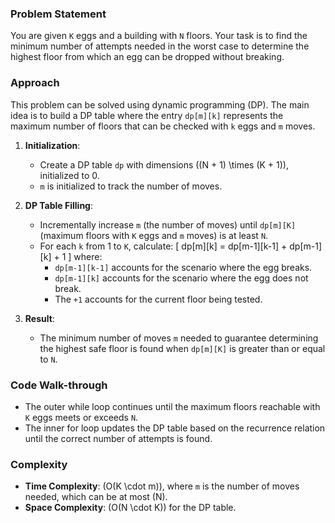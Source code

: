 ### Problem Statement
You are given `K` eggs and a building with `N` floors. Your task is to find the minimum number of attempts needed in the worst case to determine the highest floor from which an egg can be dropped without breaking.

### Approach
This problem can be solved using dynamic programming (DP). The main idea is to build a DP table where the entry `dp[m][k]` represents the maximum number of floors that can be checked with `k` eggs and `m` moves.

1. **Initialization**:
   - Create a DP table `dp` with dimensions \((N + 1) \times (K + 1)\), initialized to 0.
   - `m` is initialized to track the number of moves.

2. **DP Table Filling**:
   - Incrementally increase `m` (the number of moves) until `dp[m][K]` (maximum floors with `K` eggs and `m` moves) is at least `N`.
   - For each `k` from 1 to `K`, calculate:
     \[
     dp[m][k] = dp[m-1][k-1] + dp[m-1][k] + 1
     \]
     where:
     - `dp[m-1][k-1]` accounts for the scenario where the egg breaks.
     - `dp[m-1][k]` accounts for the scenario where the egg does not break.
     - The `+1` accounts for the current floor being tested.

3. **Result**:
   - The minimum number of moves `m` needed to guarantee determining the highest safe floor is found when `dp[m][K]` is greater than or equal to `N`.

### Code Walk-through
- The outer while loop continues until the maximum floors reachable with `K` eggs meets or exceeds `N`.
- The inner for loop updates the DP table based on the recurrence relation until the correct number of attempts is found.

### Complexity
- **Time Complexity**: \(O(K \cdot m)\), where `m` is the number of moves needed, which can be at most \(N\).
- **Space Complexity**: \(O(N \cdot K)\) for the DP table.

